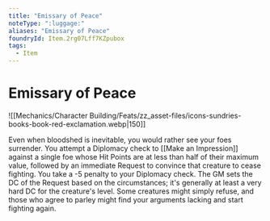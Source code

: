 ```yaml
---
title: "Emissary of Peace"
noteType: ":luggage:"
aliases: "Emissary of Peace"
foundryId: Item.2rg07Lff7KZpubox
tags:
  - Item
---
```


# Emissary of Peace
![[Mechanics/Character Building/Feats/zz_asset-files/icons-sundries-books-book-red-exclamation.webp|150]]

Even when bloodshed is inevitable, you would rather see your foes surrender. You attempt a Diplomacy check to [[Make an Impression]] against a single foe whose Hit Points are at less than half of their maximum value, followed by an immediate Request to convince that creature to cease fighting. You take a -5 penalty to your Diplomacy check. The GM sets the DC of the Request based on the circumstances; it's generally at least a very hard DC for the creature's level. Some creatures might simply refuse, and those who agree to parley might find your arguments lacking and start fighting again.

